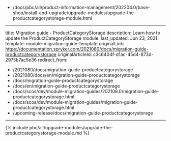   - /docs/pbc/all/product-information-management/202204.0/base-shop/install-and-upgrade/upgrade-modules/upgrade-the-productcategorystorage-module.html
---
title: Migration guide - ProductCategoryStorage
description: Learn how to update the ProductCategoryStorage module.
last_updated: Jun 23, 2021
template: module-migration-guide-template
originalLink: https://documentation.spryker.com/2021080/docs/migration-guide-productcategorystorage
originalArticleId: c3c6404f-d1ac-45d4-873d-2975b7ac5e36
redirect_from:
  - /2021080/docs/migration-guide-productcategorystorage
  - /2021080/docs/en/migration-guide-productcategorystorage
  - /docs/migration-guide-productcategorystorage
  - /docs/en/migration-guide-productcategorystorage
  - /docs/scos/dev/module-migration-guides/202108.0/migration-guide-productcategorystorage.html
  - /docs/scos/dev/module-migration-guides/migration-guide-productcategorystorage.html
  - /upcoming-release/docs/migration-guide-productcategorystorage
---

{% include pbc/all/upgrade-modules/upgrade-the-productcategorystorage-module.md %} <!-- To edit, see /_includes/pbc/all/upgrade-modules/upgrade-the-productcategorystorage-module.md -->
